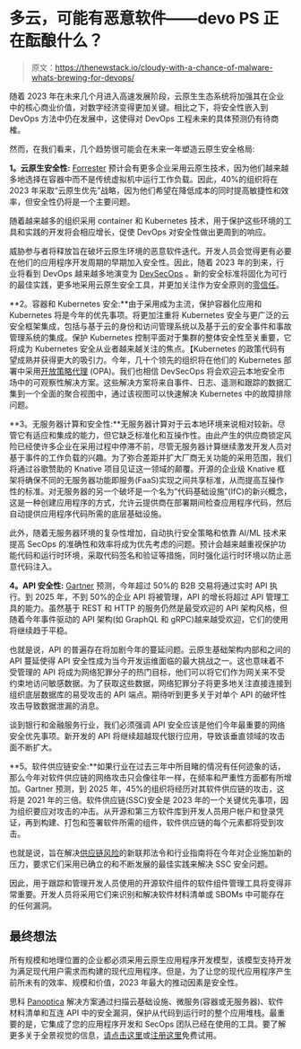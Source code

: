 # 多云，可能有恶意软件——devo PS 正在酝酿什么？

> 原文：<https://thenewstack.io/cloudy-with-a-chance-of-malware-whats-brewing-for-devops/>

随着 2023 年在未来几个月进入高速发展阶段，云原生生态系统将加强其在企业中的核心商业价值，对数字经济变得更加关键。相比之下，将安全性嵌入到 DevOps 方法中仍在发展中，这使得对 DevOps 工程未来的具体预测仍有待商榷。

然而，在我们看来，几个趋势很可能会在未来一年塑造云原生安全格局:

**1。云原生安全性:** [Forrester](https://www.forrester.com/press-newsroom/the-state-of-cloud-in-north-america-2022/) 预计会有更多企业采用云原生技术，因为他们越来越多地选择在容器中而不是传统虚拟机中运行工作负载。因此，40%的组织将在 2023 年采取“云原生优先”战略，因为他们希望在降低成本的同时提高敏捷性和效率，但安全性仍将是一个主要问题。

随着越来越多的组织采用 container 和 Kubernetes 技术，用于保护这些环境的工具和实践的开发将会相应增长，促使 DevOps 对安全性做出更周到的响应。

威胁参与者将释放旨在破坏云原生环境的恶意软件迭代。开发人员会觉得更有必要在他们的应用程序开发周期的早期加入安全性。因此，随着 2023 年的到来，行业将看到 DevOps 越来越多地演变为 [DevSecOps](https://thenewstack.io/building-a-collaborative-devsecops-culture-that-works/) 。新的安全标准将固化为可行的最佳实践，更多地采用云原生安全工具，并更加关注作为安全原则的[零信任](https://thenewstack.io/what-is-zero-trust-security/)。

**2。容器和 Kubernetes 安全:**由于采用成为主流，保护容器化应用和 Kubernetes 将是今年的优先事项。将更加注重将 Kubernetes 安全与更广泛的云安全框架集成，包括与基于云的身份和访问管理系统以及基于云的安全事件和事故管理系统的集成。保护 Kubernetes 控制平面对于集群的整体安全性至关重要，它将成为 Kubernetes 安全从业者越来越关注的焦点。【Kubernetes 的政策代码有望成熟并获得更大的吸引力。今年，几十个领先的组织将在他们的 Kubernetes 部署中采用[开放策略代理](https://www.openpolicyagent.org/) (OPA)。我们也相信 DevSecOps 将会欢迎云本地安全市场中的可观察性解决方案。这些解决方案将来自事件、日志、遥测和跟踪的数据汇集到一个全面的聚合视图中，通过该视图可以快速解决 Kubernetes 中的故障排除问题。

**3。无服务器计算和安全性:**无服务器计算对于云本地环境来说相对较新。尽管它有适应和集成的能力，但它缺乏标准化和互操作性。由此产生的供应商锁定风险已经使许多企业在采用过程中停滞不前，尽管无服务器计算继续激发开发人员对基于事件的工作负载的兴趣。为了弥合差距并扩大厂商无关功能的采用范围，我们将通过谷歌赞助的 Knative 项目见证这一领域的颠覆。开源的企业级 Knative 框架将确保不同的无服务器功能即服务(FaaS)实现之间共享标准，从而提高互操作性的标准。对无服务器的另一个破坏是一个名为“代码基础设施”(IfC)的新兴概念，这是一种创建应用程序的方式，允许云提供商在部署期间检查应用程序代码，然后自动提供应用程序代码所需的底层基础设施。

此外，随着无服务器环境的复杂性增加，自动执行安全策略和依靠 AI/ML 技术来提高 SecOps 的准确性和效率将成为优先考虑的问题。预计会越来越重视保护功能代码和运行时环境，采取代码签名和验证等措施，同时强化运行时环境以防止恶意代码注入。

**4。API 安全性:** [Gartner](https://www.gartner.com/en/documents/4009103) 预测，今年超过 50%的 B2B 交易将通过实时 API 执行。到 2025 年，不到 50%的企业 API 将被管理，API 的增长将超过 API 管理工具的能力。虽然基于 REST 和 HTTP 的服务仍然是最受欢迎的 API 架构风格，但随着今年事件驱动的 API 架构(如 GraphQL 和 gRPC)越来越受欢迎，它们的使用将继续趋于平稳。

也就是说，API 的普遍存在将加剧今年的蔓延问题。云原生基础架构内部和之间的 API 蔓延使得 API 安全性成为当今开发运维面临的最大挑战之一。这也意味着不受管理的 API 将成为网络犯罪分子的热门目标，他们可以将它们作为网关来不受约束地访问敏感数据。为了获取这些数据，网络犯罪分子将更多地关注直接连接到组织底层数据库的易受攻击的 API 端点。期待听到更多关于对单个 API 的破坏性攻击导致数据泄漏的消息。

谈到银行和金融服务行业，我们必须强调 API 安全应该是他们今年最重要的网络安全优先事项。新开发的 API 将继续超越现代银行应用，导致该垂直领域的攻击面不断扩大。

**5。软件供应链安全:**如果行业在过去三年中所目睹的情况有任何迹象的话，那么今年对软件供应链的网络攻击只会像往年一样，在频率和严重性方面都有所增加。Gartner 预测，到 2025 年，45%的组织将经历对其软件供应链的攻击，这将是 2021 年的三倍。软件供应链(SSC)安全是 2023 年的一个关键优先事项，因为组织要应对攻击的冲击。从开源和第三方软件库到开发人员用户帐户和登录凭证，再到构建、打包和签署软件所需的组件，软件供应链的每个元素都将受到攻击。

也就是说，旨在解决[供应链风险](https://thenewstack.io/nsa-software-supply-chain-guidance/)的新联邦法令和行业指南将在今年对企业施加新的压力，要求它们采用已确立的和不断发展的最佳实践来解决 SSC 安全问题。

因此，用于跟踪和管理开发人员使用的开源软件组件的软件组件管理工具将变得非常重要。开发人员将采用它们来识别和解决软件材料清单或 SBOMs 中可能存在的任何漏洞。

## **最终想法**

所有规模和地理位置的企业都必须采用云原生应用程序开发模型，该模型支持开发为满足现代用户需求而构建的现代应用程序。但是，为了让您的现代应用程序产生前所未有的效率、规模和价值，2023 年最大的推动因素是安全性。

思科 [Panoptica](https://panoptica.app/?utm_source=website_newstack&utm_campaign=tns2_cloud_predictions&utm_medium=paid) 解决方案通过扫描云基础设施、微服务(容器或无服务器)、软件材料清单和互连 API 中的安全漏洞，保护从代码到运行时的整个应用堆栈。最重要的是，它集成了您的应用程序开发和 SecOps 团队已经在使用的工具。要了解更多关于全景视觉的信息，[请点击这里](https://panoptica.app/?utm_source=website_newstack&utm_campaign=tns2_cloud_predictions&utm_medium=paid)或[注册这里](https://panoptica.app/sign-up?utm_source=website_newstack&utm_campaign=tns2_cloud_predictions&utm_medium=paid)免费试用。

<svg xmlns:xlink="http://www.w3.org/1999/xlink" viewBox="0 0 68 31" version="1.1"><title>Group</title> <desc>Created with Sketch.</desc></svg>